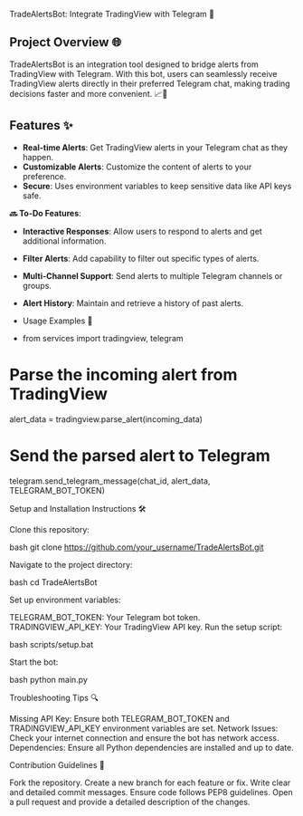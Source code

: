 TradeAlertsBot: Integrate TradingView with Telegram 🚀

## Project Overview 🌐

TradeAlertsBot is an integration tool designed to bridge alerts from TradingView with Telegram. With this bot, users can seamlessly receive TradingView alerts directly in their preferred Telegram chat, making trading decisions faster and more convenient. 📈🔔

## Features ✨

- **Real-time Alerts**: Get TradingView alerts in your Telegram chat as they happen.
- **Customizable Alerts**: Customize the content of alerts to your preference.
- **Secure**: Uses environment variables to keep sensitive data like API keys safe.


**🔜 To-Do Features**:

- **Interactive Responses**: Allow users to respond to alerts and get additional information.
- **Filter Alerts**: Add capability to filter out specific types of alerts.
- **Multi-Channel Support**: Send alerts to multiple Telegram channels or groups.
- **Alert History**: Maintain and retrieve a history of past alerts.


- Usage Examples 🚀

- from services import tradingview, telegram

# Parse the incoming alert from TradingView
alert_data = tradingview.parse_alert(incoming_data)

# Send the parsed alert to Telegram
telegram.send_telegram_message(chat_id, alert_data, TELEGRAM_BOT_TOKEN)


Setup and Installation Instructions 🛠️

Clone this repository:

bash
git clone https://github.com/your_username/TradeAlertsBot.git

Navigate to the project directory:

bash
cd TradeAlertsBot

Set up environment variables:

TELEGRAM_BOT_TOKEN: Your Telegram bot token.
TRADINGVIEW_API_KEY: Your TradingView API key.
Run the setup script:

bash
scripts/setup.bat

Start the bot:

bash
python main.py


Troubleshooting Tips 🔍

Missing API Key: Ensure both TELEGRAM_BOT_TOKEN and TRADINGVIEW_API_KEY environment variables are set.
Network Issues: Check your internet connection and ensure the bot has network access.
Dependencies: Ensure all Python dependencies are installed and up to date.


Contribution Guidelines 🤝

Fork the repository.
Create a new branch for each feature or fix.
Write clear and detailed commit messages.
Ensure code follows PEP8 guidelines.
Open a pull request and provide a detailed description of the changes.
